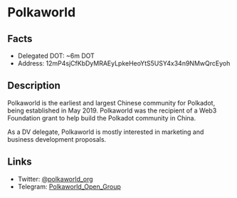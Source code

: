 # Polkaworld

## Facts
- Delegated DOT: ~6m DOT
- Address: 12mP4sjCfKbDyMRAEyLpkeHeoYtS5USY4x34n9NMwQrcEyoh

## Description

Polkaworld is the earliest and largest Chinese community for Polkadot, being established in May 2019. Polkaworld was the recipient of a Web3 Foundation grant to help build the Polkadot community in China.

As a DV delegate, Polkaworld is mostly interested in marketing and business development proposals.

## Links
- Twitter: [@polkaworld_org](https://twitter.com/polkaworld_org)
- Telegram: [Polkaworld_Open_Group](https://t.me/DVpolkaworld)